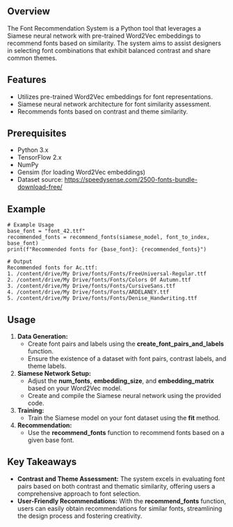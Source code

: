 ## **Overview**

The Font Recommendation System is a Python tool that leverages a Siamese neural network with pre-trained Word2Vec embeddings to recommend fonts based on similarity. The system aims to assist designers in selecting font combinations that exhibit balanced contrast and share common themes.

## **Features**

*   Utilizes pre-trained Word2Vec embeddings for font representations.
*   Siamese neural network architecture for font similarity assessment.
*   Recommends fonts based on contrast and theme similarity.

## **Prerequisites**

*   Python 3.x
*   TensorFlow 2.x
*   NumPy
*   Gensim (for loading Word2Vec embeddings)
*   Dataset source: https://speedysense.com/2500-fonts-bundle-download-free/

## **Example**

```plaintext
# Example Usage
base_font = "font_42.ttf"
recommended_fonts = recommend_fonts(siamese_model, font_to_index, base_font)
print(f"Recommended fonts for {base_font}: {recommended_fonts}")

# Output
Recommended fonts for Ac.ttf:
1. /content/drive/My Drive/fonts/Fonts/FreeUniversal-Regular.ttf
2. /content/drive/My Drive/fonts/Fonts/Colors Of Autumn.ttf
3. /content/drive/My Drive/fonts/Fonts/CursiveSans.ttf
4. /content/drive/My Drive/fonts/Fonts/ARDELANEY.ttf
5. /content/drive/My Drive/fonts/Fonts/Denise_Handwriting.ttf
```

## **Usage**

1.  **Data Generation:**
    *   Create font pairs and labels using the **create\_font\_pairs\_and\_labels** function.
    *   Ensure the existence of a dataset with font pairs, contrast labels, and theme labels.
2.  **Siamese Network Setup:**
    *   Adjust the **num\_fonts**, **embedding\_size**, and **embedding\_matrix** based on your Word2Vec model.
    *   Create and compile the Siamese neural network using the provided code.
3.  **Training:**
    *   Train the Siamese model on your font dataset using the **fit** method.
4.  **Recommendation:**
    *   Use the **recommend\_fonts** function to recommend fonts based on a given base font.

  
## **Key Takeaways**

*   **Contrast and Theme Assessment:** The system excels in evaluating font pairs based on both contrast and thematic similarity, offering users a comprehensive approach to font selection.
*   **User-Friendly Recommendations:** With the **recommend\_fonts** function, users can easily obtain recommendations for similar fonts, streamlining the design process and fostering creativity.
